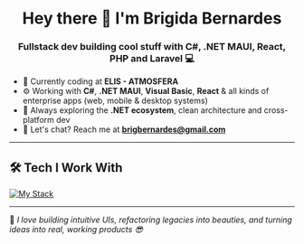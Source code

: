 <h1 align="center">Hey there 👋 I'm Brigida Bernardes</h1>
<h3 align="center">Fullstack dev building cool stuff with C#, .NET MAUI, React, PHP and Laravel 💻</h3>

- 🔭 Currently coding at **ELIS - ATMOSFERA**
- ⚙️ Working with **C#**, **.NET MAUI**, **Visual Basic**, **React** & all kinds of enterprise apps (web, mobile & desktop systems)
- 🚀 Always exploring the **.NET ecosystem**, clean architecture and cross-platform dev
- 💌 Let's chat? Reach me at **brigbernardes@gmail.com**

---

## 🛠️ Tech I Work With

[![My Stack](https://skillicons.dev/icons?i=react,nextjs,typescript,javascript,tailwind,php,laravel,cs,dotnet,wordpress,figma,xd,mysql,postgres,postman&theme=light&perline=6)](https://skillicons.dev)

---

💬 *I love building intuitive UIs, refactoring legacies into beauties, and turning ideas into real, working products 😎*
